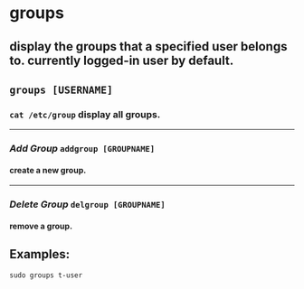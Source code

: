 # groups

display the groups that a specified user belongs to. currently logged-in user by default.
---

` groups [USERNAME] `
---

### ` cat /etc/group ` display all groups.

---

### ***Add Group*** ` addgroup [GROUPNAME] ` <br>
#### create a new group.

---

### ***Delete Group*** ` delgroup [GROUPNAME] ` <br>
#### remove a group.

## Examples:
` sudo groups t-user `
